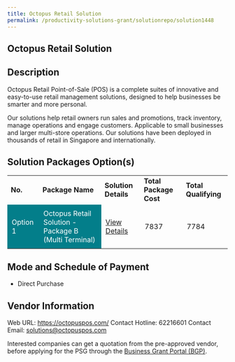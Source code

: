 ```yaml
---
title: Octopus Retail Solution
permalink: /productivity-solutions-grant/solutionrepo/solution1448
---
```


## Octopus Retail Solution

## Description

Octopus Retail Point-of-Sale (POS) is a complete suites of innovative and easy-to-use retail management solutions, designed to help businesses be smarter and more personal. 

Our solutions help retail owners run sales and promotions, track inventory, manage operations and engage customers. Applicable to small businesses and larger multi-store operations. Our solutions have been deployed in thousands of retail in Singapore and internationally.

## Solution Packages Option(s)

<table>
<tr>
<td><b>No.</b></td>
<td><b>Package Name</b></td>
<td><b>Solution Details</b></td>
<td><b>Total Package Cost</b></td>
<td><b>Total Qualifying</b></td>
</tr>
<tr>
<td style='padding: 10px; background-color: #037E8A; color: #FFFFFF;'>Option 1</td>
<td style='padding: 10px; background-color: #037E8A; color: #FFFFFF;'>Octopus Retail Solution - Package B (Multi Terminal)</td>
<td style='padding: 10px;'><a href='https://www.gobusiness.gov.sg/images/psg/Desensitised_Octopus_Retail_20200548_Annex_3_Part_2.pdf' target='_blank'>View Details</a></td>
<td style='padding: 10px;'>7837</td>
<td style='padding: 10px;'>7784</td>
</tr>
</table>

## Mode and Schedule of Payment

 - Direct Purchase

## Vendor Information

 Web URL: https://octopuspos.com/ 
Contact Hotline: 62216601 
Contact Email: solutions@octopuspos.com 


Interested companies can get a quotation from the pre-approved vendor, before applying for the PSG through the <a href='https://www.businessgrants.gov.sg/'>Business Grant Portal (BGP)</a>.

<script src="/jquery/resize-tables.js"></script>
